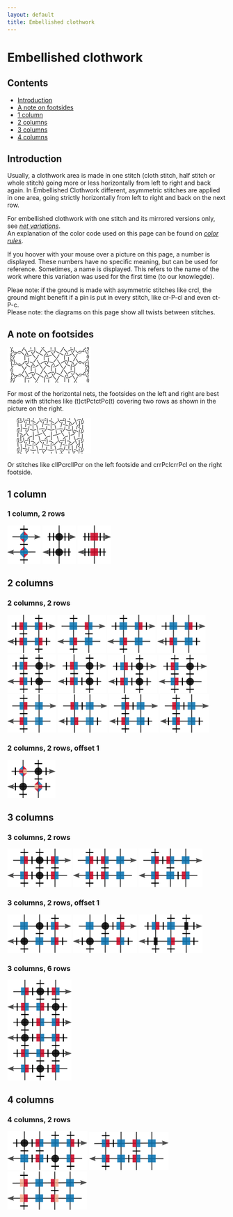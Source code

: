 ```yaml
---
layout: default
title: Embellished clothwork
---
```


# Embellished clothwork

## Contents

* [Introduction](#introduction)
* [A note on footsides](#a-note-on-footsides)
* [1 column](#1-column)
* [2 columns](#2-columns)
* [3 columns](#3-columns)
* [4 columns](#4-columns)

## Introduction

Usually, a clothwork area is made in one stitch (cloth stitch, half stitch or whole stitch) going more or less horizontally from left to right and back again. In Embellished Clothwork different, asymmetric stitches are applied in one area, going strictly horizontally from left to right and back on the next row.     

For embellished clothwork with one stitch and its mirrored versions only, see _<a href="/GroundForge/nets" target="_blank">net variations</a>_.       
An explanation of the color code used on this page can be found on _<a href="/GroundForge-help/color-rules" target="_blank">color rules</a>_.   

If you hoover with your mouse over a picture on this page, a number is displayed. These numbers have no specific meaning, but can be used for reference. Sometimes, a name is displayed. This refers to the name of the work where this variation was used for the first time (to our knowlegde).      

Pleae note: if the ground is made with asymmetric stitches like <span class="stch">crcl</span>, the ground might benefit if a pin is put in every stitch, like <span class="stch">cr-P-cl</span> and even <span class="stch">ct-P-c</span>.   
Please note: the diagrams on this page show all twists between stitches.    

[pg-stitches]: ../docs/stitches

## A note on footsides

[![p-meander]][t-ec008]     

For most of the horizontal nets, the footsides on the left and right are best made with stitches like <span class="stch">(t)ctPctctPc(t)</span> covering two rows as shown in the picture on the right.    

<p style="clear: both"></p>

[![p-earth]][t-ex010]  

Or stitches like <span class="stch">cllPcrcllPcr</span> on the left footside and <span class="stch">crrPclcrrPcl</span> on the right footside.          

<p style="clear: both"></p>

[p-meander]: ../images/ec/f-ec-008.png?align=right "Meander, EC-008"  
[p-earth]: ../images/ec/f-ec-010.png?align=right "f-ec-010"

[t-ex010]: /GroundForge/stitches.html?patchWidth=12&patchHeight=12&footside=r,1&tile=88,11&headside=8,r&shiftColsSW=0&shiftRowsSW=2&shiftColsSE=2&shiftRowsSE=2&n1=ctctt&c1=clcr&b1=ctc&a1=cllcrcllcr&n2=crrclcrrcl&c2=ctc&b2=clcr&a2=-

## 1 column

### 1 column, 2 rows

[![EC-001][p-ec001]][t-ec001] 
[![EC-002][p-ec002]][t-ec002] 
[![EC-003][p-ec003]][t-ec003] 

[p-ec001]: ../images/ec/EC001.png "EC-001, &-ground" 
[p-ec002]: ../images/ec/EC002.png "EC-002, knitting"
[p-ec003]: ../images/ec/EC003.png "EC-003, knitting"

[t-ec001]: /GroundForge/stitches.html?patchWidth=12&patchHeight=12&paintStitches=clctcrcl&n1=ctctt&b1=clctcrcl&a1=ctctctctct&n2=ctctctctct&b2=crctclcr&a2=-&footside=r,1&tile=8,1&headside=8,r&shiftColsSW=0&shiftRowsSW=2&shiftColsSE=1&shiftRowsSE=2

[t-ec002]: /GroundForge/stitches.html?patchWidth=12&patchHeight=12&paintStitches=ctctct&n1=ctctt&b1=crr&a1=ctctct&n2=ctctct&b2=cll&a2=-&footside=r,1&tile=8,1&headside=8,r&shiftColsSW=1&shiftRowsSW=0&shiftColsSE=0&shiftRowsSE=2

[t-ec003]: /GroundForge/stitches.html?patchWidth=12&patchHeight=12&paintStitches=ctctct&n1=ctctt&b1=ccrr&a1=ctctct&n2=ctctct&b2=ccll&a2=-&footside=r,1&tile=8,1&headside=8,r&shiftColsSW=1&shiftRowsSW=0&shiftColsSE=0&shiftRowsSE=2



## 2 columns

### 2 columns, 2 rows

[![meander][p-ec008]][t-ec008] 
[![EC-009][p-ec009]][t-ec009] 
[![EC-010][p-ec010]][t-ec010] 
[![EC-011][p-ec011]][t-ec011] 
[![EC-018][p-ec018]][t-ec018] 
[![EC-027][p-ec027]][t-ec027] 
[![EC-016][p-ec016]][t-ec016] 
[![EC-017][p-ec017]][t-ec017] 
[![EC-019][p-ec019]][t-ec019] 
[![EC-020][p-ec020]][t-ec020] 
[![EC-021][p-ec021]][t-ec021] 
[![EC-022][p-ec022]][t-ec022] 

[p-ec008]: ../images/ec/EC008.png "EC-008, Meander"
[p-ec009]: ../images/ec/EC009.png "EC-009"
[p-ec010]: ../images/ec/EC010.png "EC-010, Earth"
[p-ec011]: ../images/ec/EC011.png "EC-011" 
[p-ec018]: ../images/ec/EC018.png "EC-018, Fire"
[p-ec027]: ../images/ec/EC027.png "EC-027, Sky"
[p-ec016]: ../images/ec/EC016.png "EC-016"
[p-ec017]: ../images/ec/EC017.png "EC-017"
[p-ec019]: ../images/ec/EC019.png "EC-019"
[p-ec020]: ../images/ec/EC020.png "EC-020"
[p-ec021]: ../images/ec/EC021.png "EC-021"
[p-ec022]: ../images/ec/EC022.png "EC-022"

[t-ec008]: /GroundForge/stitches.html?patchWidth=12&patchHeight=12&paintStitches=-&n1=ctctt&c1=clcr&b1=crcl&a1=ctctctct&n2=ctctctct&c2=clcr&b2=crcl&a2=-&footside=r,1&tile=88,11&headside=8,r&shiftColsSW=0&shiftRowsSW=2&shiftColsSE=2&shiftRowsSE=2

[t-ec009]: /GroundForge/stitches.html?patchWidth=12&patchHeight=12&paintStitches=-&n1=ctctt&c1=crcl&b1=ctc&a1=ctctctct&n2=ctctctct&c2=ctc&b2=clcr&a2=-&footside=r,1&tile=88,11&headside=8,r&shiftColsSW=0&shiftRowsSW=2&shiftColsSE=2&shiftRowsSE=2

[t-ec010]: /GroundForge/stitches.html?patchWidth=12&patchHeight=12&paintStitches=ctctctct&n1=ctctt&c1=clcr&b1=ctc&a1=ctctctct&n2=ctctctct&c2=ctc&b2=clcr&a2=-&footside=r,1&tile=88,11&headside=8,r&shiftColsSW=0&shiftRowsSW=2&shiftColsSE=2&shiftRowsSE=2

[t-ec011]: /GroundForge/stitches.html?patchWidth=12&patchHeight=12&paintStitches=crcl&n1=ctctt&c1=clcr&b1=ctc&a1=ctctctct&n2=ctctctct&c2=ctc&b2=crcl&a2=-&footside=r,1&tile=88,11&headside=8,r&shiftColsSW=0&shiftRowsSW=2&shiftColsSE=2&shiftRowsSE=2    

[t-ec016]: /GroundForge/stitches.html?patchWidth=12&patchHeight=12&paintStitches=ctctctctct&n1=ctctt&c1=ct&b1=clcr&a1=ctctctct&n2=ctctctct&c2=ct&b2=crcl&a2=-&footside=r,1&tile=88,11&headside=8,r&shiftColsSW=0&shiftRowsSW=2&shiftColsSE=2&shiftRowsSE=2

[t-ec017]: /GroundForge/stitches.html?patchWidth=12&patchHeight=12&paintStitches=ct&n1=ctctt&c1=ct&b1=crcl&a1=ctctctct&n2=ctctctct&c2=ct&b2=clcr&a2=-&footside=r,1&tile=88,11&headside=8,r&shiftColsSW=0&shiftRowsSW=2&shiftColsSE=2&shiftRowsSE=2

[t-ec018]: /GroundForge/stitches.html?patchWidth=12&patchHeight=12&paintStitches=crcr&n1=ctctt&c1=ct&b1=clcl&a1=ctctctct&n2=ctctctct&c2=ct&b2=crcr&a2=-&footside=r,1&tile=88,11&headside=8,r&shiftColsSW=0&shiftRowsSW=2&shiftColsSE=2&shiftRowsSE=2

[t-ec019]: /GroundForge/stitches.html?patchWidth=12&patchHeight=12&paintStitches=clcl&n1=ctctt&c1=ctc&b1=clcl&a1=ctctctct&n2=ctctctct&c2=ctc&b2=crcr&a2=-&footside=r,1&tile=88,11&headside=8,r&shiftColsSW=0&shiftRowsSW=2&shiftColsSE=2&shiftRowsSE=2

[t-ec020]: /GroundForge/stitches.html?patchWidth=12&patchHeight=12&paintStitches=clcl&n1=ctctt&c1=ctc&b1=crcr&a1=ctctctct&n2=ctctctct&c2=ctc&b2=clcl&a2=-&footside=r,1&tile=88,11&headside=8,r&shiftColsSW=0&shiftRowsSW=2&shiftColsSE=2&shiftRowsSE=2

[t-ec021]: /GroundForge/stitches.html?patchWidth=12&patchHeight=12&paintStitches=crct&n1=ctctt&c1=ctc&b1=clct&a1=ctctctct&n2=ctctctct&c2=ctc&b2=crct&a2=-&footside=r,1&tile=88,11&headside=8,r&shiftColsSW=0&shiftRowsSW=2&shiftColsSE=2&shiftRowsSE=2

[t-ec022]: /GroundForge/stitches.html?patchWidth=12&patchHeight=12&paintStitches=clct&n1=ctctt&c1=ctc&b1=crct&a1=ctctctct&n2=ctctctct&c2=ctc&b2=clct&a2=-&footside=r,1&tile=88,11&headside=8,r&shiftColsSW=0&shiftRowsSW=2&shiftColsSE=2&shiftRowsSE=2

[t-ec027]: /GroundForge/stitches.html?patchWidth=12&patchHeight=12&paintStitches=-&n1=ctctt&c1=ct&b1=crcl&a1=ctctctct&n2=ctctctct&c2=ct&b2=crcl&a2=-&footside=r,1&tile=88,11&headside=8,r&shiftColsSW=0&shiftRowsSW=2&shiftColsSE=2&shiftRowsSE=2

### 2 columns, 2 rows, offset 1

[![EC-029][p-ec029]][t-ec029] 

[p-ec029]: ../images/ec/EC029.png "EC-029"

[t-ec029]: /GroundForge/stitches.html?patchWidth=12&patchHeight=12&footside=r,1&tile=88,11&headside=8,r&shiftColsSW=-1&shiftRowsSW=2&shiftColsSE=1&shiftRowsSE=2&n1=ctc&c1=ct&b1=clcrrclc&a1=ctctctct&n2=ctctctct&c2=crcllcrc&b2=ct&a2=-


## 3 columns

### 3 columns, 2 rows

[![EC-014][p-ec014]][t-ec014] 
[![EC-023][p-ec023]][t-ec023] 
[![EC-025][p-ec025]][t-ec025] 
  
[p-ec014]: ../images/ec/EC014.png "EC-014, extended meander"
[p-ec023]: ../images/ec/EC023.png "EC-023"
[p-ec025]: ../images/ec/EC025.png "EC-025"

[t-ec014]: /GroundForge/stitches.html?patchWidth=12&patchHeight=12&paintStitches=ctctctct&n1=ctctt&d1=crcl&c1=ct&b1=clcr&a1=ctctctct&n2=ctctctct&d2=crcl&c2=ct&b2=clcr&a2=-&footside=r,1&tile=888,111&headside=8,r&shiftColsSW=0&shiftRowsSW=2&shiftColsSE=3&shiftRowsSE=2

[t-ec023]: /GroundForge/stitches.html?patchWidth=12&patchHeight=12&paintStitches=crcl&n1=ctctt&d1=ctc&c1=crcl&b1=clcr&a1=ctctctct&n2=ctctctct&d2=ctc&c2=crcl&b2=clcr&a2=-&footside=r,1&tile=888,111&headside=8,r&shiftColsSW=0&shiftRowsSW=2&shiftColsSE=3&shiftRowsSE=2

[t-ec025]: /GroundForge/stitches.html?patchWidth=12&patchHeight=12&paintStitches=crcl&n1=ctc&d1=ctc&c1=crcl&b1=clcr&a1=ctctctct&n2=ctctctct&d2=crcl&c2=ctc&b2=clcr&a2=-&footside=r,1&tile=888,111&headside=8,r&shiftColsSW=0&shiftRowsSW=2&shiftColsSE=3&shiftRowsSE=2

### 3 columns, 2 rows, offset 1

[![EC-012][p-ec012]][t-ec012] 
[![EC-013][p-ec013]][t-ec013] 
[![EC-026][p-ec026]][t-ec026] 

[p-ec012]: ../images/ec/EC012.png "EC-012"
[p-ec013]: ../images/ec/EC013.png "EC-013" 
[p-ec026]: ../images/ec/EC026.png "by M. Thoman, EC-026"

[t-ec012]: /GroundForge/stitches.html?patchWidth=12&patchHeight=12&paintStitches=clc&n1=ctctt&d1=clc&c1=ct&b1=ctc&a1=ctctctct&n2=ctctctct&d2=clc&c2=ctc&b2=ct&a2=-&footside=r,1&tile=888,111&headside=8,r&shiftColsSW=-2&shiftRowsSW=2&shiftColsSE=1&shiftRowsSE=2

[t-ec013]: /GroundForge/stitches.html?patchWidth=12&patchHeight=12&paintStitches=crc&n1=ctctt&d1=clc&c1=ct&b1=ctc&a1=ctctctct&n2=ctctctct&d2=crc&c2=ctc&b2=ct&a2=-&footside=r,1&tile=888,111&headside=8,r&shiftColsSW=-2&shiftRowsSW=2&shiftColsSE=1&shiftRowsSE=2   

[t-ec026]: /GroundForge/stitches.html?patchWidth=12&patchHeight=12&paintStitches=ctctctct&n1=ctctt&d1=ctctctct&c1=ctc&b1=clcr&a1=ctctctct&n2=ctctctct&d2=ctc&c2=clcr&b2=ctctctct&a2=-&footside=r,1&tile=888,111&headside=8,r&shiftColsSW=-1&shiftRowsSW=2&shiftColsSE=2&shiftRowsSE=2

### 3 columns, 6 rows

[![EC-015][p-ec015]][t-ec015] 

[p-ec015]: ../images/ec/EC015.png "EC-015"

[t-ec015]: /GroundForge/stitches.html?patchWidth=12&patchHeight=12&paintStitches=clct&n1=ctc&d1=crcl&c1=ct&b1=clcr&a1=ctctctct&n2=ctctctct&d2=ct&c2=clc&b2=crct&a2=-&d3=clcr&c3=crc&b3=ct&d4=clcr&c4=crcl&b4=ct&d5=ct&c5=clct&b5=crc&d6=crcl&c6=ct&b6=clc&footside=r,1&tile=888,111,888,111,888,111&headside=8,r&shiftColsSW=-3&shiftRowsSW=6&shiftColsSE=0&shiftRowsSE=6

## 4 columns

### 4 columns, 2 rows

[![EC-028][p-ec028]][t-ec028] 
[![EC-024][p-ec024]][t-ec024] 
[![EC-030][p-ec030]][t-ec030]
   
[p-ec028]: ../images/ec/EC028.png "EC-028, Water"
[p-ec024]: ../images/ec/EC024.png "EC-024"
[p-ec030]: ../images/ec/EC030.png "EC-030, double meander"

[t-ec024]: /GroundForge/stitches.html?patchWidth=12&patchHeight=12&paintStitches=crcl&n1=ctc&e1=ctc&d1=crcl&c1=ctc&b1=clcr&a1=ctctctct&n2=ctctctct&e2=ctc&d2=crcl&c2=ctc&b2=clcr&a2=-&footside=r,1&tile=8888,1111&headside=8,r&shiftColsSW=0&shiftRowsSW=2&shiftColsSE=4&shiftRowsSE=2

[t-ec028]: /GroundForge/stitches.html?patchWidth=12&patchHeight=12&footside=r,1&tile=8888,1111&headside=8,r&shiftColsSW=0&shiftRowsSW=2&shiftColsSE=4&shiftRowsSE=2&n1=ctctt&e1=clcr&d1=ctc&c1=crcl&b1=ct&a1=ctctctct&n2=ctctctct&e2=clcr&d2=ct&c2=crcl&b2=ctc&a2=-

[t-ec030]: /GroundForge/stitches.html?patchWidth=12&patchHeight=12&footside=r,1&tile=8888,1111&headside=8,r&shiftColsSW=0&shiftRowsSW=2&shiftColsSE=4&shiftRowsSE=2&n1=ctc&e1=ctc&d1=crrcl&c1=ctc&b1=cllc&a1=ctctctct&n2=ctctctct&e2=ctc&d2=crrc&c2=ctc&b2=cllcr&a2=-


